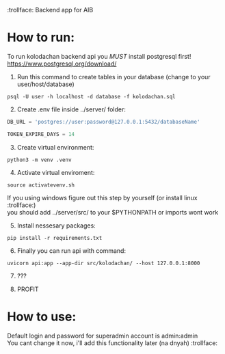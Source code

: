 :trollface:
Backend app for AIB

# How to run: 

To run kolodachan backend api you *MUST* install postgresql first!   
https://www.postgresql.org/download/

1. Run this command to create tables in your database (change to your user/host/database) 
```console
psql -U user -h localhost -d database -f kolodachan.sql
```

2. Create .env file inside ../server/ folder:
```python
DB_URL = 'postgres://user:password@127.0.0.1:5432/databaseName'

TOKEN_EXPIRE_DAYS = 14
``` 

3. Create virtual environment:
```console
python3 -m venv .venv
```

4. Activate virtual enviroment:
```console
source activatevenv.sh
```
If you using windows figure out this step by yourself (or install linux :trollface:)  
you should add ../server/src/ to your $PYTHONPATH or imports wont work

5. Install nessesary packages:
```
pip install -r requirements.txt
```

6. Finally you can run api with command:
```
uvicorn api:app --app-dir src/kolodachan/ --host 127.0.0.1:8000
```

7. ???

8. PROFIT

# How to use:
Default login and password for superadmin account is admin:admin  
You cant change it now, i'll add this functionality later (na dnyah) :trollface:
